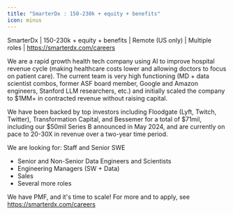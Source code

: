 ```yaml
---
title: "SmarterDx : 150-230k + equity + benefits"
icon: minus
---
```

SmarterDx | 150-230k + equity + benefits | Remote (US only) | Multiple roles | <a href="https:&#x2F;&#x2F;smarterdx.com&#x2F;careers" rel="nofollow">https:&#x2F;&#x2F;smarterdx.com&#x2F;careers</a>

We are a rapid growth health tech company using AI to improve hospital revenue cycle (making healthcare costs lower and allowing doctors to focus on patient care). The current team is very high functioning (MD + data scientist combos, former ASF board member, Google and Amazon engineers, Stanford LLM researchers, etc.) and initially scaled the company to $1MM+ in contracted revenue without raising capital.

We have been backed by top investors including Floodgate (Lyft, Twitch, Twitter), Transformation Capital, and Bessemer for a total of $71mil, including our $50mil Series B announced in May 2024, and are currently on pace to 20-30X in revenue over a two-year time period.

We are looking for:
Staff and Senior SWE  
- Senior and Non-Senior Data Engineers and Scientists  
- Engineering Managers (SW + Data)  
- Sales  
- Several more roles

We have PMF, and it&#x27;s time to scale! For more and to apply, see <a href="https:&#x2F;&#x2F;smarterdx.com&#x2F;careers" rel="nofollow">https:&#x2F;&#x2F;smarterdx.com&#x2F;careers</a>
